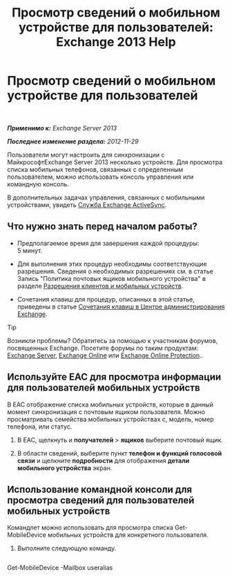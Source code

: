 ﻿---
title: 'Просмотр сведений о мобильном устройстве для пользователей: Exchange 2013 Help'
TOCTitle: Просмотр сведений о мобильном устройстве для пользователей
ms:assetid: 4fd263c0-ad61-416c-bd68-339bf66605cf
ms:mtpsurl: https://technet.microsoft.com/ru-ru/library/Aa997974(v=EXCHG.150)
ms:contentKeyID: 50488133
ms.date: 04/30/2018
mtps_version: v=EXCHG.150
ms.translationtype: HT
---

# Просмотр сведений о мобильном устройстве для пользователей

 

_**Применимо к:** Exchange Server 2013_

_**Последнее изменение раздела:** 2012-11-29_

Пользователи могут настроить для синхронизации с МайкрософтExchange Server 2013 несколько устройств. Для просмотра списка мобильных телефонов, связанных с определенным пользователем, можно использовать консоль управления или командную консоль.

В дополнительных задачах управления, связанных с мобильными устройствами, увидеть [Служба Exchange ActiveSync](exchange-activesync-exchange-2013-help.md).

## Что нужно знать перед началом работы?

  - Предполагаемое время для завершения каждой процедуры: 5 минут.

  - Для выполнения этих процедур необходимы соответствующие разрешения. Сведения о необходимых разрешениях см. в статье Запись "Политика почтовых ящиков мобильного устройства" в разделе [Разрешения клиентов и мобильных устройств](clients-and-mobile-devices-permissions-exchange-2013-help.md).

  - Сочетания клавиш для процедур, описанных в этой статье, приведены в статье [Сочетания клавиш в Центре администрирования Exchange](keyboard-shortcuts-in-the-exchange-admin-center-exchange-online-protection-help.md).

> [!TIP]  
> Возникли проблемы? Обратитесь за помощью к участникам форумов, посвященных Exchange. Посетите форумы по таким продуктам: <a href="https://go.microsoft.com/fwlink/p/?linkid=60612">Exchange Server</a>, <a href="https://go.microsoft.com/fwlink/p/?linkid=267542">Exchange Online</a> или <a href="https://go.microsoft.com/fwlink/p/?linkid=285351">Exchange Online Protection</a>..


## Используйте EAC для просмотра информации для пользователей мобильных устройств

В EAC отображение списка мобильных устройств, которые в данный момент синхронизация с почтовым ящиком пользователя. Можно просматривать семейства мобильных устройствах с, модель, номер телефона, или статус.

1.  В EAC, щелкнуть и **получателей** \> **ящиков** выберите почтовый ящик.

2.  В области сведений, выберите пункт **телефон и функций голосовой связи** и щелкните **подробности** для отображения **детали мобильного устройства** экран.

## Использование командной консоли для просмотра сведений для пользователей мобильных устройств

Командлет можно использовать для просмотра списка Get-MobileDevice мобильных устройств для конкретного пользователя.

1.  Выполните следующую команду.
    
    ```powershell
Get-MobileDevice -Mailbox useralias
```

